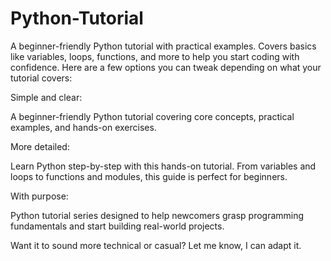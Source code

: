 # Python-Tutorial
A beginner-friendly Python tutorial with practical examples. Covers basics like variables, loops, functions, and more to help you start coding with confidence.
Here are a few options you can tweak depending on what your tutorial covers:

Simple and clear:

A beginner-friendly Python tutorial covering core concepts, practical examples, and hands-on exercises.

More detailed:

Learn Python step-by-step with this hands-on tutorial. From variables and loops to functions and modules, this guide is perfect for beginners.

With purpose:

Python tutorial series designed to help newcomers grasp programming fundamentals and start building real-world projects.

Want it to sound more technical or casual? Let me know, I can adapt it.
